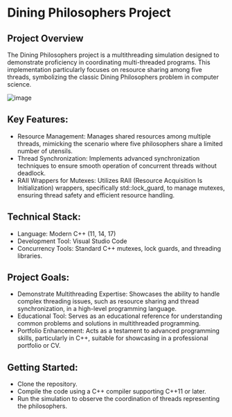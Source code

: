# Dining Philosophers Project

## Project Overview
The Dining Philosophers project is a multithreading simulation designed to demonstrate proficiency in coordinating multi-threaded programs. This implementation particularly focuses on resource sharing among five threads, symbolizing the classic Dining Philosophers problem in computer science.

![image](https://github.com/Aleksiiej/Dining_philosophers/assets/94867075/be964cf2-35d1-4c6d-a3bf-563374ac816b)

## Key Features:
- Resource Management: Manages shared resources among multiple threads, mimicking the scenario where five philosophers share a limited number of utensils.
- Thread Synchronization: Implements advanced synchronization techniques to ensure smooth operation of concurrent threads without deadlock.
- RAII Wrappers for Mutexes: Utilizes RAII (Resource Acquisition Is Initialization) wrappers, specifically std::lock_guard, to manage mutexes, ensuring thread safety and efficient 
resource handling.
      
## Technical Stack:
- Language: Modern C++ (11, 14, 17)
- Development Tool: Visual Studio Code
- Concurrency Tools: Standard C++ mutexes, lock guards, and threading libraries.

## Project Goals:
- Demonstrate Multithreading Expertise: Showcases the ability to handle complex threading issues, such as resource sharing and thread synchronization, in a high-level programming language.
- Educational Tool: Serves as an educational reference for understanding common problems and solutions in multithreaded programming.
- Portfolio Enhancement: Acts as a testament to advanced programming skills, particularly in C++, suitable for showcasing in a professional portfolio or CV.

## Getting Started:
- Clone the repository.
- Compile the code using a C++ compiler supporting C++11 or later.
- Run the simulation to observe the coordination of threads representing the philosophers.
